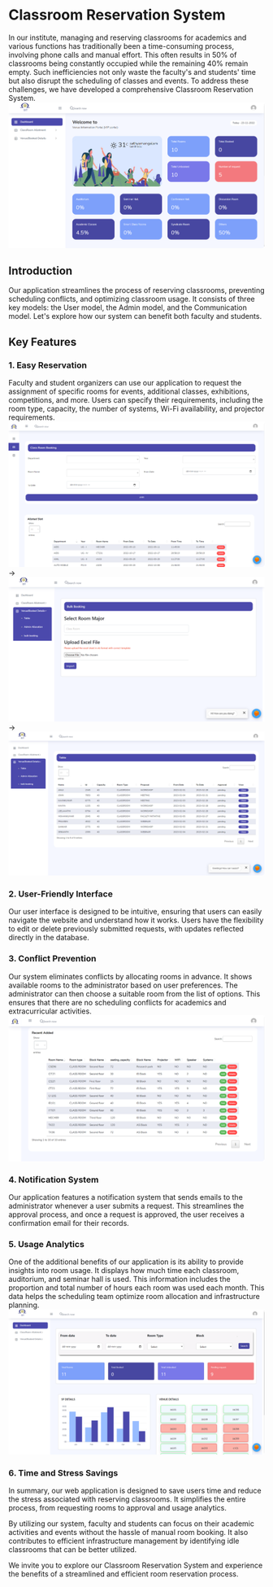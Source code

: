 # Classroom Reservation System

In our institute, managing and reserving classrooms for academics and various functions has traditionally been a time-consuming process, involving phone calls and manual effort. This often results in 50% of classrooms being constantly occupied while the remaining 40% remain empty. Such inefficiencies not only waste the faculty's and students' time but also disrupt the scheduling of classes and events. To address these challenges, we have developed a comprehensive Classroom Reservation System.
![Classroom homepage](img/Homepage.png)


## Introduction

Our application streamlines the process of reserving classrooms, preventing scheduling conflicts, and optimizing classroom usage. It consists of three key models: the User model, the Admin model, and the Communication model. Let's explore how our system can benefit both faculty and students.

## Key Features

### 1. Easy Reservation

Faculty and student organizers can use our application to request the assignment of specific rooms for events, additional classes, exhibitions, competitions, and more. Users can specify their requirements, including the room type, capacity, the number of systems, Wi-Fi availability, and projector requirements.
![Classroom booking](img/classroom%20booking.png)
->
![Classroom homepage](img/bulk%20booking%20.png)
->
![Classroom homepage](img/classroom%20details%20table.png)
### 2. User-Friendly Interface

Our user interface is designed to be intuitive, ensuring that users can easily navigate the website and understand how it works. Users have the flexibility to edit or delete previously submitted requests, with updates reflected directly in the database.

### 3. Conflict Prevention

Our system eliminates conflicts by allocating rooms in advance. It shows available rooms to the administrator based on user preferences. The administrator can then choose a suitable room from the list of options. This ensures that there are no scheduling conflicts for academics and extracurricular activities.
![Classroom homepage](img/classroom%20list.png)
### 4. Notification System

Our application features a notification system that sends emails to the administrator whenever a user submits a request. This streamlines the approval process, and once a request is approved, the user receives a confirmation email for their records.

### 5. Usage Analytics

One of the additional benefits of our application is its ability to provide insights into room usage. It displays how much time each classroom, auditorium, and seminar hall is used. This information includes the proportion and total number of hours each room was used each month. This data helps the scheduling team optimize room allocation and infrastructure planning.
![Classroom details](img/classroom%20details.png)

### 6. Time and Stress Savings

In summary, our web application is designed to save users time and reduce the stress associated with reserving classrooms. It simplifies the entire process, from requesting rooms to approval and usage analytics.

By utilizing our system, faculty and students can focus on their academic activities and events without the hassle of manual room booking. It also contributes to efficient infrastructure management by identifying idle classrooms that can be better utilized.

We invite you to explore our Classroom Reservation System and experience the benefits of a streamlined and efficient room reservation process.
